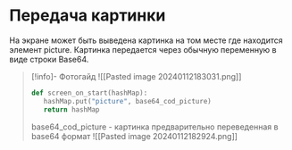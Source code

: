 # Передача картинки

На экране может быть выведена картинка на том месте где находится элемент picture. Картинка передается через обычную переменную в виде строки Base64.
>[!info]- Фотогайд
>![[Pasted image 20240112183031.png]]
>```python
>def screen_on_start(hashMap):
>    hashMap.put("picture", base64_cod_picture)  
>    return hashMap
>```
>base64_cod_picture - картинка предварительно переведенная в base64 формат
>![[Pasted image 20240112182924.png]]